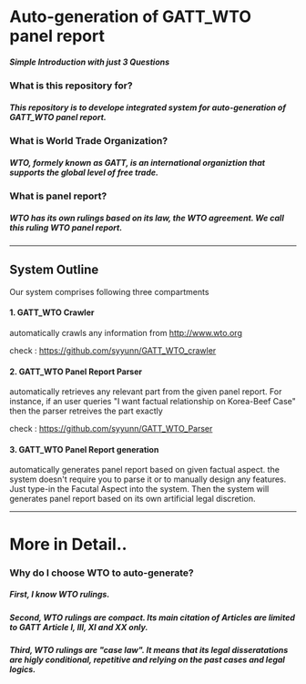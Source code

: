 
# Auto-generation of GATT_WTO panel report



##### Simple Introduction with just 3 Questions

### What is this repository for?

##### This repository is to develope integrated system for auto-generation of GATT_WTO panel report.


### What is World Trade Organization?

##### WTO, formely known as GATT, is an international organiztion that supports the global level of free trade.


### What is panel report?

##### WTO has its own rulings based on its law, the WTO agreement. We call this ruling WTO panel report.

-------

## System Outline

Our system comprises following three compartments

#### 1. GATT_WTO Crawler
automatically crawls any information from http://www.wto.org

check : https://github.com/syyunn/GATT_WTO_crawler
        
#### 2. GATT_WTO Panel Report Parser

automatically retrieves any relevant part from the given panel report. For instance, if an user queries "I want factual relationship on Korea-Beef Case" then the parser retreives the part exactly

check : https://github.com/syyunn/GATT_WTO_Parser

#### 3. GATT_WTO Panel Report generation
       
  automatically generates panel report based on given factual aspect. the system doesn't require you to parse it or to manually design any features. Just type-in the Facutal Aspect into the system. Then the system will generates panel report based on its own artificial legal discretion.

--------

# More in Detail..

### Why do I choose WTO to auto-generate?

##### First, I know WTO rulings. 

##### Second, WTO rulings are compact. Its main citation of Articles are limited to GATT Article I, III, XI and XX only.

##### Third, WTO rulings are "case law". It means that its legal disseratations are higly conditional, repetitive and relying on  the past cases and legal logics.
